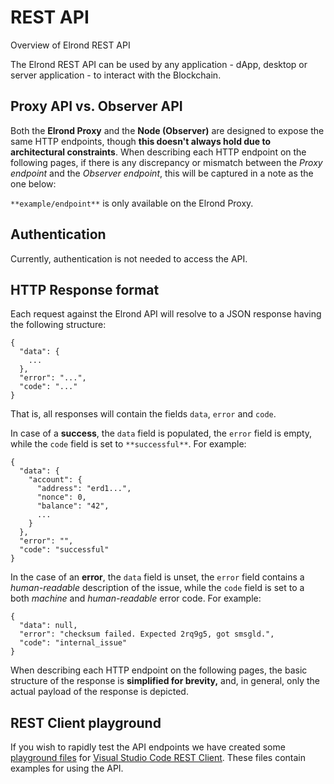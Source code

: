 # REST API

Overview of Elrond REST API

The Elrond REST API can be used by any application - dApp, desktop or server application - to interact with the Blockchain.

## **Proxy API vs. Observer API**

Both the **Elrond Proxy** and the **Node (Observer)** are designed to expose the same HTTP endpoints, though **this doesn't always hold due to architectural constraints**. When describing each HTTP endpoint on the following pages, if there is any discrepancy or mismatch between the *Proxy endpoint* and the *Observer endpoint*, this will be captured in a note as the one below:



`**example/endpoint**` is only available on the Elrond Proxy.

## **Authentication**

Currently, authentication is not needed to access the API.

## **HTTP Response format**

Each request against the Elrond API will resolve to a JSON response having the following structure:



```
{
  "data": {
    ...  
  },
  "error": "...",
  "code": "..."
}
```

That is, all responses will contain the fields `data`, `error` and `code`.

In case of a **success**, the `data` field is populated, the `error` field is empty, while the `code` field is set to `**successful**`.  For example:



```
{
  "data": {
    "account": {
      "address": "erd1...",
      "nonce": 0,
      "balance": "42",
      ...
    }
  },
  "error": "",
  "code": "successful"
}
```

In the case of an **error**, the `data` field is unset, the `error` field contains a *human-readable* description of the issue, while the `code` field is set to a both *machine* and *human-readable* error code. For example:



```
{
  "data": null,
  "error": "checksum failed. Expected 2rq9g5, got smsgld.",
  "code": "internal_issue"
}
```



When describing each HTTP endpoint on the following pages, the basic structure of the response is **simplified for brevity,** and, in general, only the actual payload of the response is depicted.

## **REST Client playground**

If you wish to rapidly test the API endpoints we have created some [playground files](https://github.com/ElrondNetwork/elrond-sdk/tree/master/proxy-playground) for [Visual Studio Code REST Client](https://marketplace.visualstudio.com/items?itemName=humao.rest-client). These files contain examples for using the API.